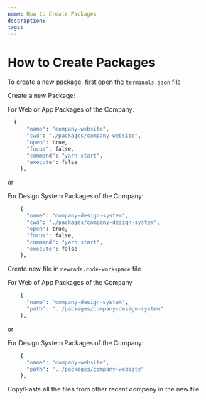 ```yaml
---
name: How to Create Packages
description:
tags:
---
```


# How to Create Packages

To create a new package, first open the `terminals.json` file

Create a new Package:

For Web or App Packages of the Company:

```bash
  {
      "name": "company-website",
      "cwd": "./packages/company-website",
      "open": true,
      "focus": false,
      "command": "yarn start",
      "execute": false
    },
```

or

For Design System Packages of the Company:

```bash
    {
      "name": "company-design-system",
      "cwd": "./packages/company-design-system",
      "open": true,
      "focus": false,
      "command": "yarn start",
      "execute": false
    },

```

Create new file in `newrade.code-workspace` file

For Web of App Packages of the Company

```bash
    {
      "name": "company-design-system",
      "path": "../packages/company-design-system"
    },
```

or

For Design System Packages of the Company:

```bash
    {
      "name": "company-website",
      "path": "../packages/company-website"
    },
```

Copy/Paste all the files from other recent company in the new file
